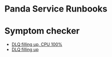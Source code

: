 # Panda Service Runbooks


# Symptom checker

* [DLQ filling up, CPU 100%](https://github.com/MissMaximas/runbookstesty/main/runbooks/fake-issue-one.md)
* [DLQ filling up](https://github.com/MissMaximas/runbookstesty/main/runbooks/fake-issue-two.md)
